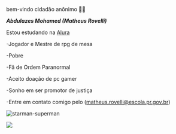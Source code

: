 bem-vindo cidadão anônimo 🫵🤨

***Abdulazes Mohamed (Matheus Rovelli)***

Estou estudando na [Alura](alura.com.br)

-Jogador e Mestre de rpg de mesa

-Pobre

-Fã de Ordem Paranormal

-Aceito doação de pc gamer

-Sonho em ser promotor de justiça

-Entre em contato comigo pelo (matheus.rovelli@escola.pr.gov.br)

![starman-superman](https://github.com/user-attachments/assets/a27adfa7-87e1-4b43-b7fd-aee5148caf55)

![](https://media.tenor.com/WpcFBhuwl0wAAAAM/flashlight-disintegrate.gif)
